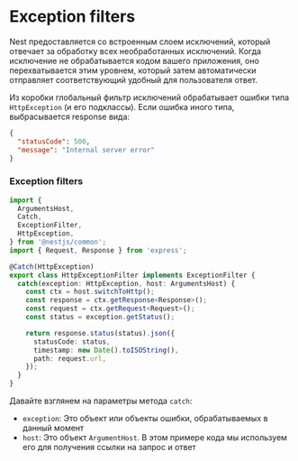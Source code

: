 # Exception filters

Nest предоставляется со встроенным слоем исключений, который отвечает за обработку всех необработанных исключений. Когда исключение не обрабатывается кодом вашего приложения, оно перехватывается этим уровнем, который затем автоматически отправляет соответствующий удобный для пользователя ответ.

Из коробки глобальный фильтр исключений обрабатывает ошибки типа `HttpException` (и его подклассы). Если ошибка иного типа, выбрасывается response вида:

```json
{
  "statusCode": 500,
  "message": "Internal server error"
}
```

### Exception filters

```typescript
import {
  ArgumentsHost,
  Catch,
  ExceptionFilter,
  HttpException,
} from '@nestjs/common';
import { Request, Response } from 'express';

@Catch(HttpException)
export class HttpExceptionFilter implements ExceptionFilter {
  catch(exception: HttpException, host: ArgumentsHost) {
    const ctx = host.switchToHttp();
    const response = ctx.getResponse<Response>();
    const request = ctx.getRequest<Request>();
    const status = exception.getStatus();

    return response.status(status).json({
      statusCode: status,
      timestamp: new Date().toISOString(),
      path: request.url,
    });
  }
}
```

Давайте взглянем на параметры метода `catch`:

- `exception`: Это объект или объекты ошибки, обрабатываемых в данный момент
- `host`: Это объект `ArgumentHost`. В этом примере кода мы используем его для получения ссылки на запрос и ответ